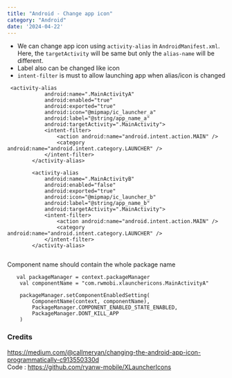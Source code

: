 ```yaml
---
title: "Android - Change app icon"
category: "Android"
date: '2024-04-22'
---
```


- We can change app icon using `activity-alias` in `AndroidManifest.xml`. Here, the `targetActivity` will be same but only the `alias-name` will be different.
- Label also can be changed like icon
- `intent-filter` is must to allow launching app when alias/icon is changed



```
 <activity-alias
            android:name=".MainActivityA"
            android:enabled="true"
            android:exported="true"
            android:icon="@mipmap/ic_launcher_a"
            android:label="@string/app_name_a"
            android:targetActivity=".MainActivity">
            <intent-filter>
                <action android:name="android.intent.action.MAIN" />
                <category android:name="android.intent.category.LAUNCHER" />
            </intent-filter>
        </activity-alias>

        <activity-alias
            android:name=".MainActivityB"
            android:enabled="false"
            android:exported="true"
            android:icon="@mipmap/ic_launcher_b"
            android:label="@string/app_name_b"
            android:targetActivity=".MainActivity">
            <intent-filter>
                <action android:name="android.intent.action.MAIN" />
                <category android:name="android.intent.category.LAUNCHER" />
            </intent-filter>
        </activity-alias>


```

Component name should contain the whole package name

```
   val packageManager = context.packageManager
    val componentName = "com.rwmobi.xlaunchericons.MainActivityA"

    packageManager.setComponentEnabledSetting(
        ComponentName(context, componentName),
        PackageManager.COMPONENT_ENABLED_STATE_ENABLED,
        PackageManager.DONT_KILL_APP
    )
```    




### Credits
https://medium.com/@callmeryan/changing-the-android-app-icon-programmatically-c913550330d  
Code : https://github.com/ryanw-mobile/XLauncherIcons